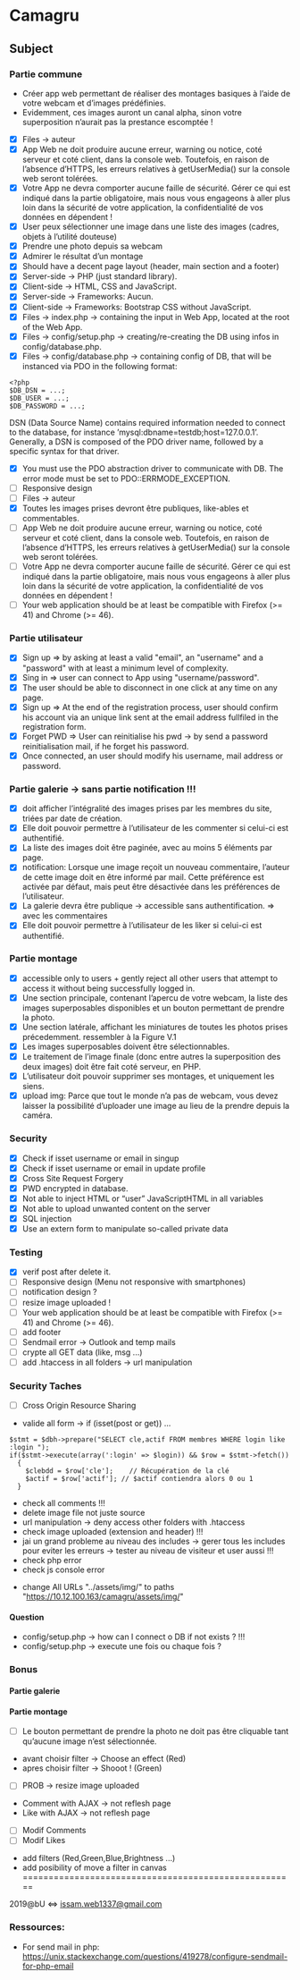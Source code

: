 # Camagru
## Subject
### Partie commune
- Créer app web permettant de réaliser des montages basiques à l’aide de votre webcam et d’images prédéfinies.
- Evidemment, ces images auront un canal alpha, sinon votre superposition n’aurait pas la prestance escomptée !
- [x] Files -> auteur
- [x] App Web ne doit produire aucune erreur, warning ou notice, coté serveur et coté client, dans la console web. Toutefois, en raison de l’absence d’HTTPS, les erreurs relatives à getUserMedia() sur la console web seront tolérées.
- [x] Votre App ne devra comporter aucune faille de sécurité. Gérer ce qui est indiqué dans la partie obligatoire, mais nous vous engageons à aller plus loin dans la sécurité de votre application, la confidentialité de
vos données en dépendent !
- [x] User peux sélectionner une image dans une liste des images (cadres, objets à l’utilité douteuse)
- [x] Prendre une photo depuis sa webcam
- [x] Admirer le résultat d’un montage
- [x] Should have a decent page layout (header, main section and a footer)
- [x] Server-side -> PHP (just standard library).
- [x] Client-side -> HTML, CSS and JavaScript.
- [x] Server-side -> Frameworks: Aucun.
- [x] Client-side -> Frameworks: Bootstrap CSS without JavaScript.
- [x] Files -> index.php -> containing the input in Web App, located at the root of the Web App.
- [x] Files -> config/setup.php -> creating/re-creating the DB using infos in config/database.php.
- [x] Files -> config/database.php -> containing config of DB, that will be instanced via PDO in the following format:
```
<?php
$DB_DSN = ...;
$DB_USER = ...;
$DB_PASSWORD = ...;
```
DSN (Data Source Name) contains required information needed to connect to the database, for instance ’mysql:dbname=testdb;host=127.0.0.1’.
Generally, a DSN is composed of the PDO driver name, followed by a specific syntax for that driver.
- [x] You must use the PDO abstraction driver to communicate with DB. The error mode must be set to PDO::ERRMODE_EXCEPTION.
- [ ] Responsive design
- [ ] Files -> auteur
- [x] Toutes les images prises devront être publiques, like-ables et commentables.
- [ ] App Web ne doit produire aucune erreur, warning ou notice, coté serveur et coté client, dans la console web. Toutefois, en raison de l’absence d’HTTPS, les erreurs relatives à getUserMedia() sur la console web seront tolérées.
- [ ] Votre App ne devra comporter aucune faille de sécurité. Gérer ce qui est indiqué dans la partie obligatoire, mais nous vous engageons à aller plus loin dans la sécurité de votre application, la confidentialité de
vos données en dépendent !
- [ ] Your web application should be at least be compatible with Firefox (>= 41) and Chrome (>= 46).
### Partie utilisateur
- [x] Sign up => by asking at least a valid "email", an "username" and a "password" with at least a minimum level of complexity.
- [x] Sing in => user can connect to App using "username/password".
- [x] The user should be able to disconnect in one click at any time on any page.
- [x] Sign up => At the end of the registration process, user should confirm his account via an unique link sent at the email address fullfiled in the registration form.
- [x] Forget PWD => User can reinitialise his pwd -> by send a password reinitialisation mail, if he forget his password.
- [x] Once connected, an user should modify his username, mail address or password.
### Partie galerie -> sans partie notification !!!
- [x] doit afficher l’intégralité des images prises par les membres du site, triées par date de création.
- [x] Elle doit pouvoir permettre à l’utilisateur de les commenter si celui-ci est authentifié.
- [x] La liste des images doit être paginée, avec au moins 5 éléments par page.
- [x] notification: Lorsque une image reçoit un nouveau commentaire, l’auteur de cette image doit en être informé par mail. Cette préférence est activée par défaut, mais peut être désactivée dans les préférences de l’utilisateur.
- [x] La galerie devra être publique -> accessible sans authentification. => avec les commentaires
- [x] Elle doit pouvoir permettre à l’utilisateur de les liker si celui-ci est authentifié.
### Partie montage
- [x] accessible only to users + gently reject all other users that attempt to access it without being successfully logged in.
- [x] Une section principale, contenant l’apercu de votre webcam, la liste des images superposables disponibles et un bouton permettant de prendre la photo.
- [x] Une section latérale, affichant les miniatures de toutes les photos prises précedemment. ressembler à la Figure V.1
- [x] Les images superposables doivent être sélectionnables.
- [x] Le traitement de l’image finale (donc entre autres la superposition des deux images) doit être fait coté serveur, en PHP.
- [x] L’utilisateur doit pouvoir supprimer ses montages, et uniquement les siens.
- [x] upload img: Parce que tout le monde n’a pas de webcam, vous devez laisser la possibilité d’uploader une image au lieu de la prendre depuis la caméra.
### Security
- [x] Check if isset username or email in singup
- [x] Check if isset username or email in update profile
- [x] Cross Site Request Forgery
- [x] PWD encrypted in database.
- [x] Not able to inject HTML or “user” JavaScriptHTML in all variables
- [x] Not able to upload unwanted content on the server
- [x] SQL injection
- [x] Use an extern form to manipulate so-called private data
### Testing ################################################################################################
- [x] verif post after delete it.
- [ ] Responsive design (Menu not responsive with smartphones)
- [ ] notification design ?
- [ ] resize image uploaded !
- [ ] Your web application should be at least be compatible with Firefox (>= 41) and Chrome (>= 46).
- [ ] add footer
- [ ] Sendmail error -> Outlook and temp mails 
- [ ] crypte all GET data (like, msg ...)
- [ ] add .htaccess in all folders -> url manipulation

### Security Taches
- [ ] Cross Origin Resource Sharing
- valide all form -> if (isset(post or get)) ...
```
$stmt = $dbh->prepare("SELECT cle,actif FROM membres WHERE login like :login ");
if($stmt->execute(array(':login' => $login)) && $row = $stmt->fetch())
  {
    $clebdd = $row['cle'];    // Récupération de la clé
    $actif = $row['actif']; // $actif contiendra alors 0 ou 1
  }
```
- check all comments !!!
- delete image file not juste source 
- url manipulation -> deny access other folders with .htaccess
- check image uploaded (extension and header) !!!
- jai un grand probleme au niveau des includes -> gerer tous les includes pour eviter les erreurs -> tester au niveau de visiteur et user aussi !!!
- check php error
- check js console error
* change All URLs "../assets/img/" to paths "https://10.12.100.163/camagru/assets/img/"
#### Question
- config/setup.php -> how can I connect o DB if not exists ? !!!
- config/setup.php -> execute une fois ou chaque fois ?
### Bonus ################################################################################################
#### Partie galerie 
#### Partie montage
- [ ] Le bouton permettant de prendre la photo ne doit pas être cliquable tant qu’aucune image n’est sélectionnée.
- avant choisir filter -> Choose an effect (Red)
- apres choisir filter -> Shooot ! (Green)
- [ ] PROB -> resize image uploaded
* Comment with AJAX -> not reflesh page
* Like with AJAX -> not reflesh page
- [ ] Modif Comments
- [ ] Modif Likes
- add filters (Red,Green,Blue,Brightness ...)
- add posibility of move a filter in canvas
=====================================================

2019@bU <=> issam.web1337@gmail.com

### Ressources:
* For send mail in php: https://unix.stackexchange.com/questions/419278/configure-sendmail-for-php-email
